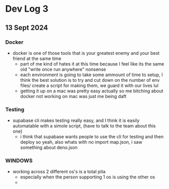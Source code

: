 # Dev Log 3

## 13 Sept 2024

### Docker

* docker is one of those tools that is your greatest enemy and your best friend at the same time
  * part of me kind of hates it at this time because I feel like its the same old "write once run anywhere" nonsense
  * each environment is going to take some ammount of time to setup, I think the best solution is to try and cut down on the number of env files/ create a script for making them, we guard it with our lives lul
  * getting it up on a mac was pretty easy actually so me bitching about docker not working on mac was just me being daft

### Testing

* supabase cli makes testing really easy, and I think it is easily automatable with a simole script, (have to talk to the team about this one)
  * i think that supabase wants people to use the cli for testing and then deploy so yeah, also whats with no import map.json, i saw something about deno.json

### WINDOWS 

* working across 2 different os's is a total pita
  * especially when the person supporting 1 os is using the other os
  * 
